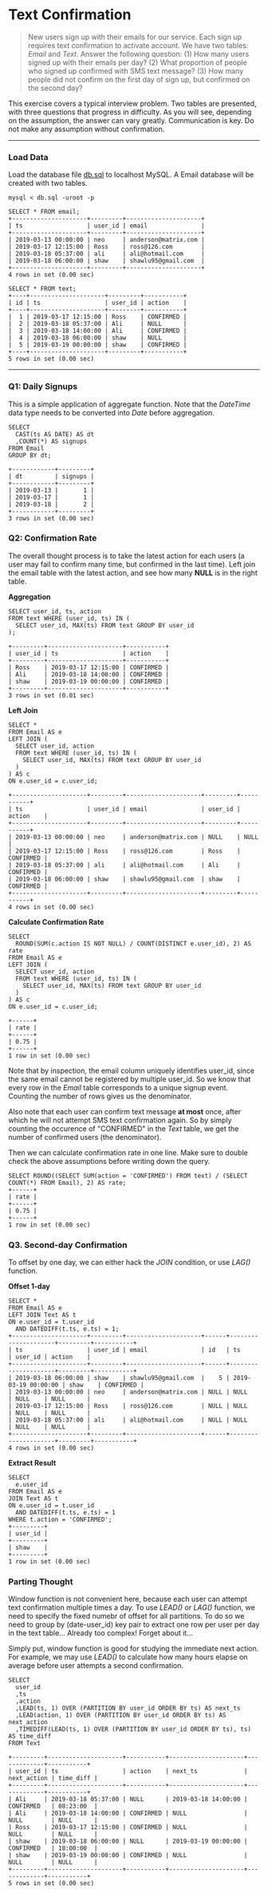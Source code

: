 # Text Confirmation

> New users sign up with their emails for our service. Each sign up requires text confirmation to activate account. We have two tables: *Email* and *Text*. Answer the following question: (1) How many users signed up with their emails per day? (2) What proportion of people who signed up confirmed with SMS text message? (3) How many people did not confirm on the first day of sign up, but confirmed on the second day?

This exercise covers a typical interview problem. Two tables are presented, with three questions that progress in difficulty. As you will see, depending on the assumption, the answer can vary greatly. Communication is key. Do not make any assumption without confirmation.

___
### Load Data
Load the database file [db.sql](db.sql) to localhost MySQL. A Email database will be created with two tables. 
```
mysql < db.sql -uroot -p
```
```
SELECT * FROM email;
+---------------------+---------+---------------------+
| ts                  | user_id | email               |
+---------------------+---------+---------------------+
| 2019-03-13 00:00:00 | neo     | anderson@matrix.com |
| 2019-03-17 12:15:00 | Ross    | ross@126.com        |
| 2019-03-18 05:37:00 | ali     | ali@hotmail.com     |
| 2019-03-18 06:00:00 | shaw    | shawlu95@gmail.com  |
+---------------------+---------+---------------------+
4 rows in set (0.00 sec)
```

```
SELECT * FROM text;
+----+---------------------+---------+-----------+
| id | ts                  | user_id | action    |
+----+---------------------+---------+-----------+
|  1 | 2019-03-17 12:15:00 | Ross    | CONFIRMED |
|  2 | 2019-03-18 05:37:00 | Ali     | NULL      |
|  3 | 2019-03-18 14:00:00 | Ali     | CONFIRMED |
|  4 | 2019-03-18 06:00:00 | shaw    | NULL      |
|  5 | 2019-03-19 00:00:00 | shaw    | CONFIRMED |
+----+---------------------+---------+-----------+
5 rows in set (0.00 sec)

```

___
### Q1: Daily Signups 
This is a simple application of aggregate function. Note that the *DateTime* data type needs to be converted into *Date* before aggregation.
```
SELECT
  CAST(ts AS DATE) AS dt
  ,COUNT(*) AS signups
FROM Email
GROUP BY dt;

+------------+---------+
| dt         | signups |
+------------+---------+
| 2019-03-13 |       1 |
| 2019-03-17 |       1 |
| 2019-03-18 |       2 |
+------------+---------+
3 rows in set (0.00 sec)
```

### Q2: Confirmation Rate
The overall thought process is to take the latest action for each users (a user may fail to confirm many time, but confirmed in the last time). Left join the email table with the latest action, and see how many __NULL__ is in the right table.

__Aggregation__
```
SELECT user_id, ts, action
FROM text WHERE (user_id, ts) IN (
  SELECT user_id, MAX(ts) FROM text GROUP BY user_id
);

+---------+---------------------+-----------+
| user_id | ts                  | action    |
+---------+---------------------+-----------+
| Ross    | 2019-03-17 12:15:00 | CONFIRMED |
| Ali     | 2019-03-18 14:00:00 | CONFIRMED |
| shaw    | 2019-03-19 00:00:00 | CONFIRMED |
+---------+---------------------+-----------+
3 rows in set (0.01 sec)
```

__Left Join__
```
SELECT *
FROM Email AS e
LEFT JOIN (
  SELECT user_id, action
  FROM text WHERE (user_id, ts) IN (
    SELECT user_id, MAX(ts) FROM text GROUP BY user_id
  )
) AS c
ON e.user_id = c.user_id;

+---------------------+---------+---------------------+---------+-----------+
| ts                  | user_id | email               | user_id | action    |
+---------------------+---------+---------------------+---------+-----------+
| 2019-03-13 00:00:00 | neo     | anderson@matrix.com | NULL    | NULL      |
| 2019-03-17 12:15:00 | Ross    | ross@126.com        | Ross    | CONFIRMED |
| 2019-03-18 05:37:00 | ali     | ali@hotmail.com     | Ali     | CONFIRMED |
| 2019-03-18 06:00:00 | shaw    | shawlu95@gmail.com  | shaw    | CONFIRMED |
+---------------------+---------+---------------------+---------+-----------+
4 rows in set (0.00 sec)
```

__Calculate Confirmation Rate__
```
SELECT 
  ROUND(SUM(c.action IS NOT NULL) / COUNT(DISTINCT e.user_id), 2) AS rate
FROM Email AS e
LEFT JOIN (
  SELECT user_id, action
  FROM text WHERE (user_id, ts) IN (
    SELECT user_id, MAX(ts) FROM text GROUP BY user_id
  )
) AS c
ON e.user_id = c.user_id;

+------+
| rate |
+------+
| 0.75 |
+------+
1 row in set (0.00 sec)
```

Note that by inspection, the email column uniquely identifies user_id, since the same email cannot be registered by multiple user_id. So we know that every row in the *Email* table corresponds to a unique signup event. Counting the number of rows gives us the denominator.

Also note that each user can confirm text message __at most__ once, after which he will not attempt SMS text confirmation again. So by simply counting the occurence of "CONFIRMED" in the *Text* table, we get the number of confirmed users (the denominator).

Then we can calculate confirmation rate in one line. Make sure to double check the above assumptions before writing down the query.

```
SELECT ROUND((SELECT SUM(action = 'CONFIRMED') FROM text) / (SELECT COUNT(*) FROM Email), 2) AS rate;
+------+
| rate |
+------+
| 0.75 |
+------+
1 row in set (0.00 sec)
``` 

### Q3. Second-day Confirmation
To offset by one day, we can either hack the *JOIN* condition, or use *LAG()* function.

__Offset 1-day__
```
SELECT *
FROM Email AS e
LEFT JOIN Text AS t
ON e.user_id = t.user_id
  AND DATEDIFF(t.ts, e.ts) = 1;
+---------------------+---------+---------------------+------+---------------------+---------+-----------+
| ts                  | user_id | email               | id   | ts                  | user_id | action    |
+---------------------+---------+---------------------+------+---------------------+---------+-----------+
| 2019-03-18 06:00:00 | shaw    | shawlu95@gmail.com  |    5 | 2019-03-19 00:00:00 | shaw    | CONFIRMED |
| 2019-03-13 00:00:00 | neo     | anderson@matrix.com | NULL | NULL                | NULL    | NULL      |
| 2019-03-17 12:15:00 | Ross    | ross@126.com        | NULL | NULL                | NULL    | NULL      |
| 2019-03-18 05:37:00 | ali     | ali@hotmail.com     | NULL | NULL                | NULL    | NULL      |
+---------------------+---------+---------------------+------+---------------------+---------+-----------+
4 rows in set (0.00 sec)
```

__Extract Result__
```
SELECT
  e.user_id
FROM Email AS e
JOIN Text AS t
ON e.user_id = t.user_id
  AND DATEDIFF(t.ts, e.ts) = 1
WHERE t.action = 'CONFIRMED';
+---------+
| user_id |
+---------+
| shaw    |
+---------+
1 row in set (0.00 sec)
```


### Parting Thought
Window function is not convenient here, because each user can attempt text confirmation multiple times a day. To use *LEAD()* or *LAG()* function, we need to specify the fixed numebr of offset for all partitions. To do so we need to group by (date-user_id) key pair to extract one row per user per day in the text table... Already too complex! Forget about it...

Simply put, window function is good for studying the immediate next action. For example, we may use *LEAD()* to calculate how many hours elapse on average before user attempts a second confirmation.

```
SELECT
  user_id
  ,ts
  ,action
  ,LEAD(ts, 1) OVER (PARTITION BY user_id ORDER BY ts) AS next_ts
  ,LEAD(action, 1) OVER (PARTITION BY user_id ORDER BY ts) AS next_action
  ,TIMEDIFF(LEAD(ts, 1) OVER (PARTITION BY user_id ORDER BY ts), ts) AS time_diff
FROM Text

+---------+---------------------+-----------+---------------------+-------------+-----------+
| user_id | ts                  | action    | next_ts             | next_action | time_diff |
+---------+---------------------+-----------+---------------------+-------------+-----------+
| Ali     | 2019-03-18 05:37:00 | NULL      | 2019-03-18 14:00:00 | CONFIRMED   | 08:23:00  |
| Ali     | 2019-03-18 14:00:00 | CONFIRMED | NULL                | NULL        | NULL      |
| Ross    | 2019-03-17 12:15:00 | CONFIRMED | NULL                | NULL        | NULL      |
| shaw    | 2019-03-18 06:00:00 | NULL      | 2019-03-19 00:00:00 | CONFIRMED   | 18:00:00  |
| shaw    | 2019-03-19 00:00:00 | CONFIRMED | NULL                | NULL        | NULL      |
+---------+---------------------+-----------+---------------------+-------------+-----------+
5 rows in set (0.00 sec)
```